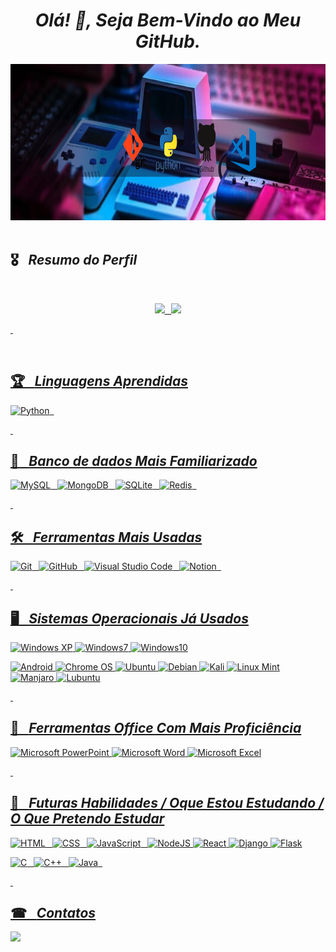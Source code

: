 

*<h1 align="center"> Olá! 👋, Seja Bem-Vindo ao Meu GitHub. </h1>*


 <img height="250em" width="1080em"  src="https://github.com/MayconCoutinho/MayconCoutinho/blob/main/Foto%20LinkedIn%20Banner%20(1).png"/>&ensp;
 
## 🎖&ensp; ***Resumo do Perfil***

&nbsp;

<div align="center">
  <a href="https://github.com/MayconCoutinho">
  <img height="140em" src="https://github-readme-stats.vercel.app/api?username=MayconCoutinho&show_icons=true&theme=radical&include_all_commits=true&count_private=true"/>&ensp;
  <img height="140em" src="https://github-readme-stats.vercel.app/api/top-langs/?username=MayconCoutinho&layout=compact&langs_count=7&theme=radical"/>
</div>
    
  &nbsp;
  
<div style="display: inline_block"><br>

## 🏆&ensp; ***Linguagens Aprendidas***
 
![Python](https://img.shields.io/badge/Python-14354C?style=for-the-badge&logo=python&logoColor=white)&ensp;
 
  &nbsp;

## 🎲&ensp; ***Banco de dados Mais Familiarizado***
 
 ![MySQL](https://img.shields.io/badge/MySQL-15406b?style=for-the-badge&logo=mysql&logoColor=white)&ensp;
 ![MongoDB](https://img.shields.io/badge/MongoDB-4EA94B?style=for-the-badge&logo=mongodb&logoColor=white)&ensp;
 ![SQLite](https://img.shields.io/badge/SQLite-07405E?style=for-the-badge&logo=sqlite&logoColor=white)&ensp;
 ![Redis](https://img.shields.io/badge/redis-%23DD0031.svg?style=for-the-badge&logo=redis&logoColor=white)&ensp;
  
  &nbsp;

 ## 🛠&ensp; ***Ferramentas Mais Usadas***
 
 ![Git](https://img.shields.io/badge/GIT-b54e00?style=for-the-badge&logo=git&logoColor=white)&ensp;
 ![GitHub](https://img.shields.io/badge/GitHub-100000?style=for-the-badge&logo=github&logoColor=white)&ensp;
 ![Visual Studio Code](https://img.shields.io/badge/Vs_Code-000000?style=for-the-badge&logo=visualstudiocode&logoColor=blue)&ensp;
 ![Notion](https://img.shields.io/badge/Notion-%23000000.svg?style=for-the-badge&logo=notion&logoColor=white)&ensp;

 
  &nbsp;
 
## 🖥&ensp; ***Sistemas Operacionais Já Usados*** 
 
 ![Windows XP](https://img.shields.io/badge/Windows%20xp-003399?style=for-the-badge&logo=windowsxp&logoColor=white)
 ![Windows7](https://img.shields.io/badge/Windows_7-0078D6?style=for-the-badge&logo=windows&logoColor=white)
 ![Windows10](https://img.shields.io/badge/Windows_10-0078D6?style=for-the-badge&logo=windows&logoColor=white)
 
 ![Android](https://img.shields.io/badge/Android-3DDC84?style=for-the-badge&logo=android&logoColor=white)
 ![Chrome OS](https://img.shields.io/badge/chrome%20os-3d89fc?style=for-the-badge&logo=google%20chrome&logoColor=white)
 ![Ubuntu](https://img.shields.io/badge/Ubuntu-E95420?style=for-the-badge&logo=ubuntu&logoColor=white)
 ![Debian](https://img.shields.io/badge/Debian-D70A53?style=for-the-badge&logo=debian&logoColor=white)
 ![Kali](https://img.shields.io/badge/Kali-268BEE?style=for-the-badge&logo=kalilinux&logoColor=white)
 ![Linux Mint](https://img.shields.io/badge/Linux%20Mint-87CF3E?style=for-the-badge&logo=Linux%20Mint&logoColor=white)
 ![Manjaro](https://img.shields.io/badge/Manjaro-35BF5C?style=for-the-badge&logo=Manjaro&logoColor=white)
 ![Lubuntu](https://img.shields.io/badge/-Lubuntu-%230065C2?style=for-the-badge&logo=lubuntu&logoColor=white)
 
  &nbsp;
 
## 🧰&ensp; ***Ferramentas Office Com Mais Proficiência*** 
 
 ![Microsoft PowerPoint](https://img.shields.io/badge/Microsoft_PowerPoint-B7472A?style=for-the-badge&logo=microsoft-powerpoint&logoColor=white)
 ![Microsoft Word](https://img.shields.io/badge/Microsoft_Word-2B579A?style=for-the-badge&logo=microsoft-word&logoColor=white)
 ![Microsoft Excel](https://img.shields.io/badge/Microsoft_Excel-217346?style=for-the-badge&logo=microsoft-excel&logoColor=white)
 
  &nbsp;
 
## 🎯&ensp; ***Futuras Habilidades / Oque Estou Estudando / O Que Pretendo Estudar***

 ![HTML](https://img.shields.io/badge/HTML5-E34F26?style=for-the-badge&logo=html5&logoColor=white)&ensp;
 ![CSS](https://img.shields.io/badge/CSS-1572B6?style=for-the-badge&logo=css3&logoColor=white)&ensp;
 ![JavaScript](https://img.shields.io/badge/JavaScript-323330?style=for-the-badge&logo=javascript&logoColor=F7DF1E)&ensp;
 ![NodeJS](https://img.shields.io/badge/node.js-6DA55F?style=for-the-badge&logo=node.js&logoColor=white)
 ![React](https://img.shields.io/badge/react-%2320232a.svg?style=for-the-badge&logo=react&logoColor=%2361DAFB)
 ![Django](https://img.shields.io/badge/django-%23092E20.svg?style=for-the-badge&logo=django&logoColor=white)
 ![Flask](https://img.shields.io/badge/flask-%23000.svg?style=for-the-badge&logo=flask&logoColor=white)
 
 ![C](https://img.shields.io/badge/C-2646fc?style=for-the-badge&logo=C&logoColor=ffffff)&ensp;
 ![C++](https://img.shields.io/badge/C++-00599C?style=for-the-badge&logo=C%2B%2B&logoColor=white)&ensp;
 ![Java](https://img.shields.io/badge/java-%23ED8B00.svg?style=for-the-badge&logo=java&logoColor=white)&ensp;
  
  &nbsp;

 
 
## ☎&ensp; ***Contatos***

<div> 

<a href="https://www.linkedin.com/in/maycon-coutinho/"><img src="https://img.shields.io/badge/LinkedIn-0077B5?style=for-the-badge&logo=linkedin&logoColor=white"></a>


&nbsp;
